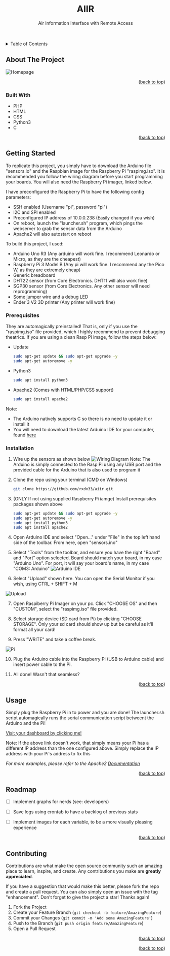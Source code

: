 <!-- Improved compatibility of back to top link: See: https://github.com/othneildrew/Best-README-Template/pull/73 -->
<a name="readme-top"></a>
<!--
*** Thanks for checking out the Best-README-Template. If you have a suggestion
*** that would make this better, please fork the repo and create a pull request
*** or simply open an issue with the tag "enhancement".
*** Don't forget to give the project a star!
*** Thanks again! Now go create something AMAZING! :D
-->


<!-- PROJECT LOGO -->
<br />
<div align="center">
  <h1 align="center">AIIR</h1>

  <p align="center">
    Air Information Interface with Remote Access
    <br />
    <br />
    <br />
</div>


<!-- TABLE OF CONTENTS -->
<details>
  <summary>Table of Contents</summary>
  <ol>
    <li>
      <a href="#about-the-project">About The Project</a>
      <ul>
        <li><a href="#built-with">Built With</a></li>
      </ul>
    </li>
    <li>
      <a href="#getting-started">Getting Started</a>
      <ul>
        <li><a href="#prerequisites">Prerequisites</a></li>
        <li><a href="#installation">Installation</a></li>
      </ul>
    </li>
    <li><a href="#usage">Usage</a></li>
    <li><a href="#roadmap">Roadmap</a></li>
    <li><a href="#contributing">Contributing</a></li>
    <!--<li><a href="#license">License</a></li>
    <li><a href="#contact">Contact</a></li>
    <li><a href="#acknowledgments">Acknowledgments</a></li>-->
  </ol>
</details>



<!-- ABOUT THE PROJECT -->
## About The Project

![Homepage](https://i.imgur.com/skn74Gg.png)

<p align="right">(<a href="#readme-top">back to top</a>)</p>


### Built With

* PHP
* HTML
* CSS
* Python3
* C

<p align="right">(<a href="#readme-top">back to top</a>)</p>


<!-- GETTING STARTED -->
## Getting Started

To replicate this project, you simply have to download the Arduino file "sensors.io" and the Raspbian image for the Raspberry Pi "raspimg.iso". It is recommended you follow the wiring diagram before you start programming your boards. You will also need the Raspberry Pi imager, linked below. 

I have preconfigured the Raspberry Pi to have the following config parameters:
* SSH enabled (Username "pi", password "pi")
* I2C and SPI enabled
* Preconfigured IP address of 10.0.0.238 (Easily changed if you wish)
* On reboot, launch the "launcher.sh" program, which pings the webserver to grab the sensor data from the Arduino
* Apache2 will also autostart on reboot

To build this project, I used:
* Arduino Uno R3 (Any arduino will work fine. I recommend Leonardo or Micro, as they are the cheapest)
* Raspberry Pi 3 Model B (Any pi will work fine. I recommend any the Pico W, as they are extremely cheap)
* Generic breadboard
* DHT22 sensor (from Core Electronics. DHT11 will also work fine)
* SGP30 sensor (from Core Electronics. Any other sensor will need reprogramming)
* Some jumper wire and a debug LED
* Ender 3 V2 3D printer (Any printer will work fine)

### Prerequisites

They are automagically preinstalled! That is, only if you use the "raspimg.iso" file provided, which I highly recommend to prevent debugging theatrics. If you are using a clean Rasp Pi image, follow the steps below:

* Update
  ```sh
  sudo apt-get update && sudo apt-get upgrade -y
  sudo apt-get autoremove -y
  ```
  
* Python3
  ```sh
  sudo apt install python3
  ```
  
* Apache2 (Comes with HTML/PHP/CSS support)
  ```sh
  sudo apt install apache2
  ```
  
Note: 
* The Arduino natively supports C so there is no need to update it or install it
* You will need to download the latest Arduino IDE for your computer, found <a href="https://www.arduino.cc/en/software/">here</a>

### Installation

1. Wire up the sensors as shown below
![Wiring Diagram](https://i.imgur.com/YZO90iD.png)
Note: The Arduino is simply connected to the Rasp Pi using any USB port and the provided cable for the Arduino that is also used to program it

2. Clone the repo using your terminal (CMD on Windows)
   ```sh
   git clone https://github.com/rxdx33/aiir.git
   ```
3. (ONLY If not using supplied Raspberry Pi iamge) Install prerequisites packages shown above
   ```sh
   sudo apt-get update && sudo apt-get upgrade -y
   sudo apt-get autoremove -y
   sudo apt install python3
   sudo apt install apache2
   ```
4. Open Arduino IDE and select "Open..." under "File" in the top left hand side of the toolbar. From here, open "sensors.ino"

5. Select "Tools" from the toolbar, and ensure you have the right "Board" and "Port" option selected. Board should match your board, in my case "Arduino Uno". For port, it will say your board's name, in my case "COM3: Arduino"
![Arduino IDE](https://i.imgur.com/xIV3cLK.png)

6. Select "Upload" shown here. You can open the Serial Monitor if you wish, using CTRL + SHIFT + M


![Upload](https://i.imgur.com/mbj3Gve.png)


7. Open Raspiberry Pi Imager on your pc. Click "CHOOSE OS" and then "CUSTOM", select the "raspimg.iso" file provided. 

8. Select storage device (SD card from Pi) by clicking "CHOOSE STORAGE". Only your sd card should show up but be careful as it'll format all your card! 

9. Press "WRITE" and take a coffee break.


![Pi](https://i.imgur.com/l1dGPUW.png)


10. Plug the Arduino cable into the Raspberry Pi (USB to Arduino cable) and insert power cable to the Pi.

11. All done! Wasn't that seamless?


<p align="right">(<a href="#readme-top">back to top</a>)</p>



<!-- USAGE EXAMPLES -->
## Usage

Simply plug the Raspberry Pi in to power and you are done! The launcher.sh script automagically runs the serial communication script betweent the Arduino and the Pi!

<a href="http://10.0.0.238/app.php">Visit your dashboard by clicking me!</a>

Note: If the above link doesn't work, that simply means your Pi has a different IP address than the one configured above. Simply replace the IP address with your Pi's address to fix this

_For more examples, please refer to the Apache2 [Documentation](https://httpd.apache.org/)_

<p align="right">(<a href="#readme-top">back to top</a>)</p>



<!-- ROADMAP -->
## Roadmap

- [ ] Implement graphs for nerds (see: developers)
- [ ] Save logs using crontab to have a backlog of previous stats
- [ ] Implement images for each variable, to be a more visually pleasing experience



<p align="right">(<a href="#readme-top">back to top</a>)</p>



<!-- CONTRIBUTING -->
## Contributing

Contributions are what make the open source community such an amazing place to learn, inspire, and create. Any contributions you make are **greatly appreciated**.

If you have a suggestion that would make this better, please fork the repo and create a pull request. You can also simply open an issue with the tag "enhancement".
Don't forget to give the project a star! Thanks again!

1. Fork the Project
2. Create your Feature Branch (`git checkout -b feature/AmazingFeature`)
3. Commit your Changes (`git commit -m 'Add some AmazingFeature'`)
4. Push to the Branch (`git push origin feature/AmazingFeature`)
5. Open a Pull Request

<p align="right">(<a href="#readme-top">back to top</a>)</p>



<!-- LICENSE 
## License

Distributed under the MIT License. See `LICENSE.txt` for more information.

<p align="right">(<a href="#readme-top">back to top</a>)</p> -->



<!-- CONTACT 
## Contact

Your Name - [@twitter_handle](https://twitter.com/twitter_handle) - email@email_client.com

Project Link: [https://github.com/github_username/repo_name](https://github.com/github_username/repo_name)

<p align="right">(<a href="#readme-top">back to top</a>)</p> -->



<!-- ACKNOWLEDGMENTS
## Acknowledgments

* []()
* []()
* []() -->

<p align="right">(<a href="#readme-top">back to top</a>)</p>


<!-- MARKDOWN LINKS & IMAGES -->
<!-- https://www.markdownguide.org/basic-syntax/#reference-style-links -->
[contributors-shield]: https://img.shields.io/github/contributors/github_username/repo_name.svg?style=for-the-badge
[contributors-url]: https://github.com/github_username/repo_name/graphs/contributors
[forks-shield]: https://img.shields.io/github/forks/github_username/repo_name.svg?style=for-the-badge
[forks-url]: https://github.com/github_username/repo_name/network/members
[stars-shield]: https://img.shields.io/github/stars/github_username/repo_name.svg?style=for-the-badge
[stars-url]: https://github.com/github_username/repo_name/stargazers
[issues-shield]: https://img.shields.io/github/issues/github_username/repo_name.svg?style=for-the-badge
[issues-url]: https://github.com/github_username/repo_name/issues
[license-shield]: https://img.shields.io/github/license/github_username/repo_name.svg?style=for-the-badge
[license-url]: https://github.com/github_username/repo_name/blob/master/LICENSE.txt
[linkedin-shield]: https://img.shields.io/badge/-LinkedIn-black.svg?style=for-the-badge&logo=linkedin&colorB=555
[linkedin-url]: https://linkedin.com/in/linkedin_username
[product-screenshot]: images/screenshot.png
[Next.js]: https://img.shields.io/badge/next.js-000000?style=for-the-badge&logo=nextdotjs&logoColor=white

[PHP]: https://img.shields.io/badge/-PHP-blue?style=flat-square&logo=php
[PHP-url]: https://php.net
[HTML]: https://img.shields.io/badge/HTML-239120?style=for-the-badge&logo=html5&logoColor=white
[HTML-url]: html.com
[Python]: https://img.shields.io/badge/-Python-green
[Python-url]: python3.com
[C]: https://img.shields.io/badge/-C-lightgrey
[C-url]: learn-c.org
